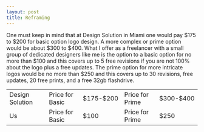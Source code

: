 ```yaml
---
layout: post
title: Reframing
---
```


One must keep in mind that at Design Solution in Miami one would pay $175 to $200 for basic option logo design. A more complex or prime option would be
about $300 to $400. What I offer as a freelancer with a small group of dedicated designers like me is the option to a basic option for no more than $100 and this covers up to 5 free revisions if you are not 100% about the logo plus a free updates. The prime option for more intricate logos would be no more than $250 and this covers up to 30 revisions, free updates, 20 free prints, and a free 32gb flashdrive.  

<table style="width:100%">
  <tr>
    <td>Design Solution</td>
    <td>Price for Basic</td> 
    <td>$175-$200</td>
    <td>Price for Prime</td>
    <td>$300-$400</td>
  </tr>
  <tr>
    <td>Us</td>
    <td>Price for Basic</td>
    <td>$100</td>
    <td>Price for Prime</td>
    <td>$250</td>
  </tr>
  
